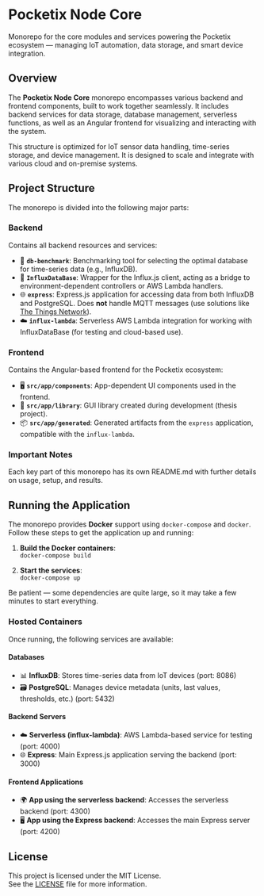 # **Pocketix Node Core**
Monorepo for the core modules and services powering the Pocketix ecosystem — managing IoT automation, data storage, and smart device integration.

## **Overview**
The **Pocketix Node Core** monorepo encompasses various backend and frontend components, built to work together seamlessly. It includes backend services for data storage, database management, serverless functions, as well as an Angular frontend for visualizing and interacting with the system.

This structure is optimized for IoT sensor data handling, time-series storage, and device management. It is designed to scale and integrate with various cloud and on-premise systems.

## **Project Structure**
The monorepo is divided into the following major parts:

### **Backend**
Contains all backend resources and services:
- 🔧 **`db-benchmark`**: Benchmarking tool for selecting the optimal database for time-series data (e.g., InfluxDB).
- 💾 **`InfluxDataBase`**: Wrapper for the Influx.js client, acting as a bridge to environment-dependent controllers or AWS Lambda handlers.
- 🌐 **`express`**: Express.js application for accessing data from both InfluxDB and PostgreSQL. Does **not** handle MQTT messages (use solutions like [The Things Network](https://www.thethingsnetwork.org/)).
- ☁️ **`influx-lambda`**: Serverless AWS Lambda integration for working with InfluxDataBase (for testing and cloud-based use).

### **Frontend**
Contains the Angular-based frontend for the Pocketix ecosystem:
- 🖥️ **`src/app/components`**: App-dependent UI components used in the frontend.
- 🎨 **`src/app/library`**: GUI library created during development (thesis project).
- 📦 **`src/app/generated`**: Generated artifacts from the `express` application, compatible with the `influx-lambda`.

### **Important Notes**
Each key part of this monorepo has its own README.md with further details on usage, setup, and results.

## **Running the Application**

The monorepo provides **Docker** support using `docker-compose` and `docker`. Follow these steps to get the application up and running:

1) **Build the Docker containers**:  
   `docker-compose build`

2) **Start the services**:  
   `docker-compose up`

Be patient — some dependencies are quite large, so it may take a few minutes to start everything.

### **Hosted Containers**
Once running, the following services are available:

#### **Databases**
- 📊 **InfluxDB**: Stores time-series data from IoT devices (port: 8086)
- 🗃️ **PostgreSQL**: Manages device metadata (units, last values, thresholds, etc.) (port: 5432)

#### **Backend Servers**
- ☁️ **Serverless (influx-lambda)**: AWS Lambda-based service for testing (port: 4000)
- 🌐 **Express**: Main Express.js application serving the backend (port: 3000)

#### **Frontend Applications**
- 🌍 **App using the serverless backend**: Accesses the serverless backend (port: 4300)
- 🖥️ **App using the Express backend**: Accesses the main Express server (port: 4200)

## **License**
This project is licensed under the MIT License.  
See the [LICENSE](LICENSE) file for more information.
